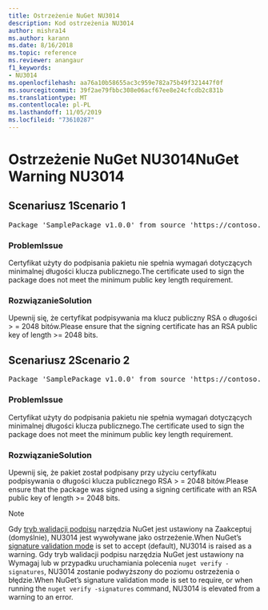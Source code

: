 ```yaml
---
title: Ostrzeżenie NuGet NU3014
description: Kod ostrzeżenia NU3014
author: mishra14
ms.author: karann
ms.date: 8/16/2018
ms.topic: reference
ms.reviewer: anangaur
f1_keywords:
- NU3014
ms.openlocfilehash: aa76a10b58655ac3c959e782a75b49f321447f0f
ms.sourcegitcommit: 39f2ae79fbbc308e06acf67ee8e24cfcdb2c831b
ms.translationtype: MT
ms.contentlocale: pl-PL
ms.lasthandoff: 11/05/2019
ms.locfileid: "73610287"
---
```

# <a name="nuget-warning-nu3014"></a><span data-ttu-id="895da-103">Ostrzeżenie NuGet NU3014</span><span class="sxs-lookup"><span data-stu-id="895da-103">NuGet Warning NU3014</span></span>

## <a name="scenario-1"></a><span data-ttu-id="895da-104">Scenariusz 1</span><span class="sxs-lookup"><span data-stu-id="895da-104">Scenario 1</span></span>

<pre>Package 'SamplePackage v1.0.0' from source 'https://contoso.com/index.json': The signing certificate does not meet a minimum public key length requirement.</pre>

### <a name="issue"></a><span data-ttu-id="895da-105">Problem</span><span class="sxs-lookup"><span data-stu-id="895da-105">Issue</span></span>

<span data-ttu-id="895da-106">Certyfikat użyty do podpisania pakietu nie spełnia wymagań dotyczących minimalnej długości klucza publicznego.</span><span class="sxs-lookup"><span data-stu-id="895da-106">The certificate used to sign the package does not meet the minimum public key length requirement.</span></span>


### <a name="solution"></a><span data-ttu-id="895da-107">Rozwiązanie</span><span class="sxs-lookup"><span data-stu-id="895da-107">Solution</span></span>

<span data-ttu-id="895da-108">Upewnij się, że certyfikat podpisywania ma klucz publiczny RSA o długości > = 2048 bitów.</span><span class="sxs-lookup"><span data-stu-id="895da-108">Please ensure that the signing certificate has an RSA public key of length >= 2048 bits.</span></span>



## <a name="scenario-2"></a><span data-ttu-id="895da-109">Scenariusz 2</span><span class="sxs-lookup"><span data-stu-id="895da-109">Scenario 2</span></span>

<pre>Package 'SamplePackage v1.0.0' from source 'https://contoso.com/index.json': The primary signature's certificate does not meet a minimum public key length requirement.</pre>

### <a name="issue"></a><span data-ttu-id="895da-110">Problem</span><span class="sxs-lookup"><span data-stu-id="895da-110">Issue</span></span>

<span data-ttu-id="895da-111">Certyfikat użyty do podpisania pakietu nie spełnia wymagań dotyczących minimalnej długości klucza publicznego.</span><span class="sxs-lookup"><span data-stu-id="895da-111">The certificate used to sign the package does not meet the minimum public key length requirement.</span></span>


### <a name="solution"></a><span data-ttu-id="895da-112">Rozwiązanie</span><span class="sxs-lookup"><span data-stu-id="895da-112">Solution</span></span>

<span data-ttu-id="895da-113">Upewnij się, że pakiet został podpisany przy użyciu certyfikatu podpisywania o długości klucza publicznego RSA > = 2048 bitów.</span><span class="sxs-lookup"><span data-stu-id="895da-113">Please ensure that the package was signed using a signing certificate with an RSA public key of length >= 2048 bits.</span></span>


> [!Note]
> <span data-ttu-id="895da-114">Gdy [tryb walidacji podpisu](https://docs.microsoft.com/nuget/consume-packages/installing-signed-packages#configure-package-signature-requirements) narzędzia NuGet jest ustawiony na Zaakceptuj (domyślnie), NU3014 jest wywoływane jako ostrzeżenie.</span><span class="sxs-lookup"><span data-stu-id="895da-114">When NuGet’s [signature validation mode](https://docs.microsoft.com/nuget/consume-packages/installing-signed-packages#configure-package-signature-requirements) is set to accept (default), NU3014 is raised as a warning.</span></span> <span data-ttu-id="895da-115">Gdy tryb walidacji podpisu narzędzia NuGet jest ustawiony na Wymagaj lub w przypadku uruchamiania polecenia `nuget verify -signatures`, NU3014 zostanie podwyższony do poziomu ostrzeżenia o błędzie.</span><span class="sxs-lookup"><span data-stu-id="895da-115">When NuGet’s signature validation mode is set to require, or when running the `nuget verify -signatures` command, NU3014 is elevated from a warning to an error.</span></span> 
